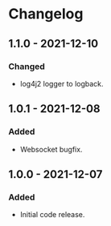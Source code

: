 # Changelog

## 1.1.0 - 2021-12-10

### Changed
- log4j2 logger to logback.

## 1.0.1 - 2021-12-08

### Added
- Websocket bugfix.

## 1.0.0 - 2021-12-07

### Added
- Initial code release.